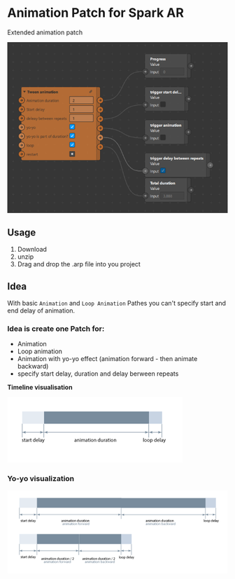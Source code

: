 # Animation Patch for Spark AR

Extended animation patch

![Patch](https://github.com/Identeam/sparkar-animation-patch/blob/main/patch.png "Patch")

## Usage
1. Download 
2. unzip
3. Drag and drop the .arp file into you project

## Idea
With basic `Animation` and `Loop Animation` Pathes you can't specify start and end delay of animation. 

### Idea is create one Patch for:
- Animation
- Loop animation
- Animation with yo-yo effect (animation forward - then animate backward)
- specify start delay, duration and delay berween repeats


**Timeline visualisation**

[![Timeline illustration](https://github.com/Identeam/sparkar-animation-patch/blob/illustrations/timeline_illustration.png?raw=true "Timeline illustration")](https://github.com/Identeam/sparkar-animation-patch/blob/illustrations/README.md "Timeline illustration")

### Yo-yo visualization

[![yoyo visualisation](https://github.com/Identeam/sparkar-animation-patch/blob/illustrations/timeline_illustration_yoyo.png "yoyo visualisation")](https://github.com/Identeam/sparkar-animation-patch/blob/illustrations/timeline_illustration_yoyo.png "yoyo visualisation")
